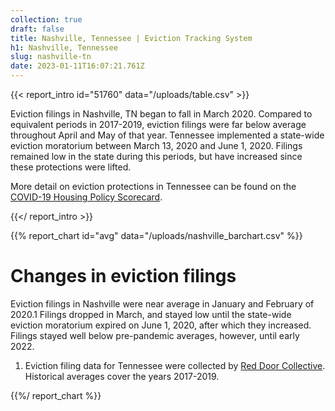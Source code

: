 ```yaml
---
collection: true
draft: false
title: Nashville, Tennessee | Eviction Tracking System
h1: Nashville, Tennessee
slug: nashville-tn
date: 2023-01-11T16:07:21.761Z
---
```

{{< report_intro id="51760" data="/uploads/table.csv" >}}

Eviction filings in Nashville, TN began to fall in March 2020. Compared to equivalent periods in 2017-2019, eviction filings were far below average throughout April and May of that year. Tennessee implemented a state-wide eviction moratorium between March 13, 2020 and June 1, 2020. Filings remained low in the state during this periods, but have increased since these protections were lifted.

More detail on eviction protections in Tennessee can be found on the [COVID-19 Housing Policy Scorecard](https://evictionlab.org/covid-policy-scorecard/tn/).

{{</ report_intro >}}


{{% report_chart id="avg" data="/uploads/nashville_barchart.csv" %}}



# Changes in eviction filings

Eviction filings in Nashville were near average in January and February of 2020.1 Filings dropped in March, and stayed low until the state-wide eviction moratorium expired on June 1, 2020, after which they increased. Filings stayed well below pre-pandemic averages, however, until early 2022.

1. Eviction filing data for Tennessee were collected by [Red Door Collective](https://reddoorcollective.org/). Historical averages cover the years 2017-2019.



{{%/ report_chart %}}